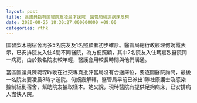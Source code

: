 ```yaml
---
layout: post
title: 區議員指有匡智院友凌晨才送院　醫管局強調病床足夠
date: 2020-08-25 18:30:27.000000000 +08:00
categories: rthk
---
```


匡智梨木樹宿舍再多5名院友及1名照顧者初步確診。醫管局總行政經理何婉霞表示，已安排院友入住4間不同醫院，為方便照顧，其中2名院友入住瑪嘉烈醫院同一病房，由於數名院友較年輕，醫護會用較長時間與他們溝通。

當區區議員陳琬琛昨晚在社交專頁批評當局沒有合適床位，要逐間醫院詢問，最後一名院友要凌晨3時才送院。何婉霞解釋，醫管局早前已派出1隊社康護士及感染控制組到宿舍，幫助院友抽取樣本。她又說，現時醫院有提供足夠病床，已安排病人盡快入院。
